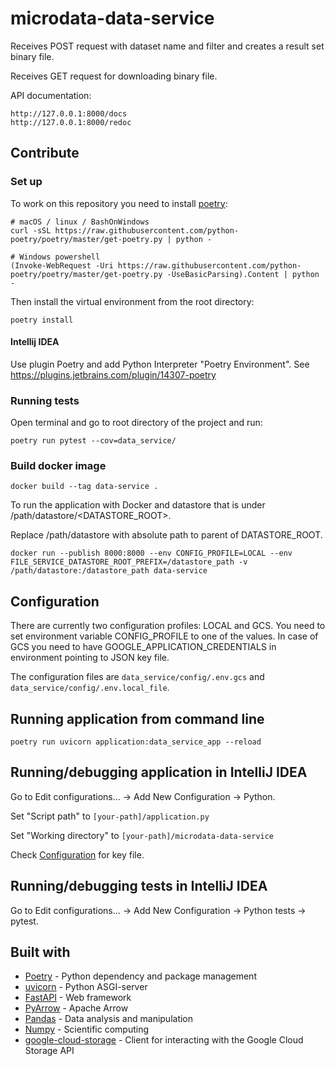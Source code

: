 # microdata-data-service
Receives POST request with dataset name and filter and creates a result set binary file.

Receives GET request for downloading binary file.


API documentation:
````
http://127.0.0.1:8000/docs
http://127.0.0.1:8000/redoc
````

## Contribute

### Set up
To work on this repository you need to install [poetry](https://python-poetry.org/docs/):
```
# macOS / linux / BashOnWindows
curl -sSL https://raw.githubusercontent.com/python-poetry/poetry/master/get-poetry.py | python -

# Windows powershell
(Invoke-WebRequest -Uri https://raw.githubusercontent.com/python-poetry/poetry/master/get-poetry.py -UseBasicParsing).Content | python -
```
Then install the virtual environment from the root directory:
```
poetry install
```

#### Intellij IDEA
Use plugin Poetry and add Python Interpreter "Poetry Environment". See https://plugins.jetbrains.com/plugin/14307-poetry

### Running tests
Open terminal and go to root directory of the project and run:
````
poetry run pytest --cov=data_service/
````

### Build docker image
````
docker build --tag data-service .
````
To run the application with Docker and datastore that is under /path/datastore/<DATASTORE_ROOT>.

Replace /path/datastore with absolute path to parent of DATASTORE_ROOT.
````
docker run --publish 8000:8000 --env CONFIG_PROFILE=LOCAL --env FILE_SERVICE_DATASTORE_ROOT_PREFIX=/datastore_path -v /path/datastore:/datastore_path data-service
````

## Configuration

There are currently two configuration profiles: LOCAL and GCS. You need to set environment variable CONFIG_PROFILE to one of the values. In case of GCS you need to have GOOGLE_APPLICATION_CREDENTIALS in environment pointing to JSON key file. 

The configuration files are ```data_service/config/.env.gcs``` and ```data_service/config/.env.local_file```.

## Running application from command line
```
poetry run uvicorn application:data_service_app --reload
```

## Running/debugging application in IntelliJ IDEA
Go to Edit configurations... -> Add New Configuration -> Python.

Set "Script path" to `[your-path]/application.py`

Set "Working directory" to `[your-path]/microdata-data-service`

Check [Configuration](#Configuration) for key file.

## Running/debugging tests in IntelliJ IDEA
Go to Edit configurations... -> Add New Configuration -> Python tests -> pytest.

## Built with
* [Poetry](https://python-poetry.org/) - Python dependency and package management
* [uvicorn](https://www.uvicorn.org/) - Python ASGI-server
* [FastAPI](https://fastapi.tiangolo.com/) - Web framework
* [PyArrow](https://arrow.apache.org/docs/python/) - Apache Arrow
* [Pandas](https://pandas.pydata.org/) - Data analysis and manipulation
* [Numpy](https://numpy.org/) - Scientific computing
* [google-cloud-storage](https://googleapis.dev/python/storage/latest/client.html) - Client for interacting with the Google Cloud Storage API
